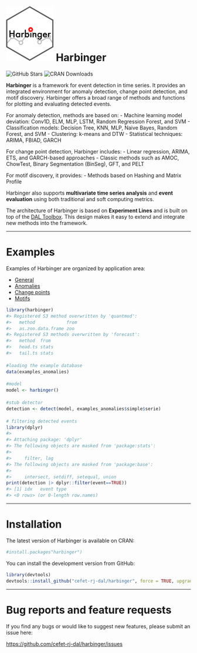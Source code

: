 
<!-- README.md is generated from README.Rmd. Please edit that file -->

# <img src='https://raw.githubusercontent.com/cefet-rj-dal/harbinger/master/inst/logo.png' alt='Logo do pacote Harbinger' align='centre' height='150' width='129'/> Harbinger

<!-- badges: start -->

![GitHub
Stars](https://img.shields.io/github/stars/cefet-rj-dal/harbinger?logo=Github)
![CRAN Downloads](https://cranlogs.r-pkg.org/badges/harbinger)
<!-- badges: end -->

**Harbinger** is a framework for event detection in time series. It
provides an integrated environment for anomaly detection, change point
detection, and motif discovery. Harbinger offers a broad range of
methods and functions for plotting and evaluating detected events.

For anomaly detection, methods are based on: - Machine learning model
deviation: Conv1D, ELM, MLP, LSTM, Random Regression Forest, and SVM -
Classification models: Decision Tree, KNN, MLP, Naive Bayes, Random
Forest, and SVM - Clustering: k-means and DTW - Statistical techniques:
ARIMA, FBIAD, GARCH

For change point detection, Harbinger includes: - Linear regression,
ARIMA, ETS, and GARCH-based approaches - Classic methods such as AMOC,
ChowTest, Binary Segmentation (BinSeg), GFT, and PELT

For motif discovery, it provides: - Methods based on Hashing and Matrix
Profile

Harbinger also supports **multivariate time series analysis** and
**event evaluation** using both traditional and soft computing metrics.

The architecture of Harbinger is based on **Experiment Lines** and is
built on top of the [DAL
Toolbox](https://github.com/cefet-rj-dal/daltoolbox). This design makes
it easy to extend and integrate new methods into the framework.

------------------------------------------------------------------------

# Examples

Examples of Harbinger are organized by application area:

- [General](https://github.com/cefet-rj-dal/harbinger/tree/master/general)
- [Anomalies](https://github.com/cefet-rj-dal/harbinger/tree/master/anomalies)
- [Change
  points](https://github.com/cefet-rj-dal/harbinger/tree/master/change_point)
- [Motifs](https://github.com/cefet-rj-dal/harbinger/tree/master/motifs)

``` r
library(harbinger)
#> Registered S3 method overwritten by 'quantmod':
#>   method            from
#>   as.zoo.data.frame zoo
#> Registered S3 methods overwritten by 'forecast':
#>   method  from 
#>   head.ts stats
#>   tail.ts stats

#loading the example database
data(examples_anomalies)

#model
model <- harbinger()

#stub detector
detection <- detect(model, examples_anomalies$simple$serie)

# filtering detected events
library(dplyr)
#> 
#> Attaching package: 'dplyr'
#> The following objects are masked from 'package:stats':
#> 
#>     filter, lag
#> The following objects are masked from 'package:base':
#> 
#>     intersect, setdiff, setequal, union
print(detection |> dplyr::filter(event==TRUE))
#> [1] idx   event type 
#> <0 rows> (or 0-length row.names)
```

------------------------------------------------------------------------

# Installation

The latest version of Harbinger is available on CRAN:

``` r
#install.packages"harbinger")
```

You can install the development version from GitHub:

``` r
library(devtools)
devtools::install_github("cefet-rj-dal/harbinger", force = TRUE, upgrade = "never")
```

------------------------------------------------------------------------

# Bug reports and feature requests

If you find any bugs or would like to suggest new features, please
submit an issue here:

<https://github.com/cefet-rj-dal/harbinger/issues>
